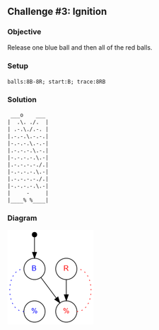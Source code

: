 ## Challenge #3: Ignition

### Objective

Release one blue ball and then all of the red balls.

### Setup

`balls:8B-8R; start:B; trace:8RB`

### Solution

	 ___o    ___
	|  .\. ./.  |
	| .-.\./.-. |
	|.-.-.\.-.-.|
	|-.-.-.\.-.-|
	|.-.-.-.\.-.|
	|-.-.-.-.\.-|
	|.-.-.-.-./.|
	|-.-.-.-.\.-|
	|.-.-.-.-./.|
	|-.-.-.-.\.-|
	|     -     |
	|____% %____|


### Diagram

![Puzzle #3](../graph/PNG/puzzle03.png)

